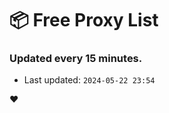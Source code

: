 # :package: Free Proxy List
### Updated every 15 minutes.

- Last updated: `2024-05-22 23:54`

:heart:
